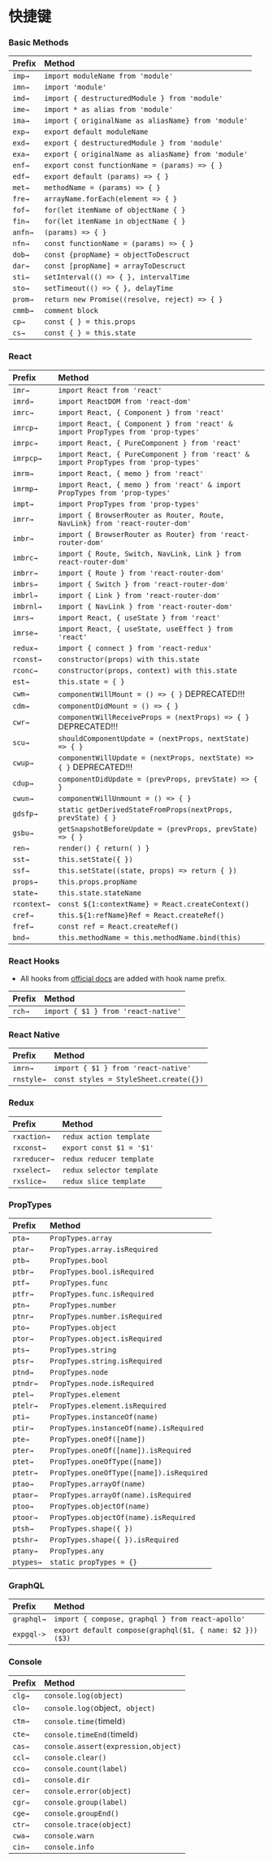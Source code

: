 # 快捷键

### Basic Methods

| Prefix  | Method                                              |
| :------ | :-------------------------------------------------- |
| `imp→`  | `import moduleName from 'module'`                   |
| `imn→`  | `import 'module'`                                   |
| `imd→`  | `import { destructuredModule } from 'module'`       |
| `ime→`  | `import * as alias from 'module'`                   |
| `ima→`  | `import { originalName as aliasName} from 'module'` |
| `exp→`  | `export default moduleName`                         |
| `exd→`  | `export { destructuredModule } from 'module'`       |
| `exa→`  | `export { originalName as aliasName} from 'module'` |
| `enf→`  | `export const functionName = (params) => { }`       |
| `edf→`  | `export default (params) => { }`                    |
| `met→`  | `methodName = (params) => { }`                      |
| `fre→`  | `arrayName.forEach(element => { }`                  |
| `fof→`  | `for(let itemName of objectName { }`                |
| `fin→`  | `for(let itemName in objectName { }`                |
| `anfn→` | `(params) => { }`                                   |
| `nfn→`  | `const functionName = (params) => { }`              |
| `dob→`  | `const {propName} = objectToDescruct`               |
| `dar→`  | `const [propName] = arrayToDescruct`                |
| `sti→`  | `setInterval(() => { }, intervalTime`               |
| `sto→`  | `setTimeout(() => { }, delayTime`                   |
| `prom→` | `return new Promise((resolve, reject) => { }`       |
| `cmmb→` | `comment block`                                     |
| `cp→`   | `const { } = this.props`                            |
| `cs→`   | `const { } = this.state`                            |

### React

| Prefix      | Method                                                       |
| :---------- | :----------------------------------------------------------- |
| `imr→`      | `import React from 'react'`                                  |
| `imrd→`     | `import ReactDOM from 'react-dom'`                           |
| `imrc→`     | `import React, { Component } from 'react'`                   |
| `imrcp→`    | `import React, { Component } from 'react' & import PropTypes from 'prop-types'` |
| `imrpc→`    | `import React, { PureComponent } from 'react'`               |
| `imrpcp→`   | `import React, { PureComponent } from 'react' & import PropTypes from 'prop-types'` |
| `imrm→`     | `import React, { memo } from 'react'`                        |
| `imrmp→`    | `import React, { memo } from 'react' & import PropTypes from 'prop-types'` |
| `impt→`     | `import PropTypes from 'prop-types'`                         |
| `imrr→`     | `import { BrowserRouter as Router, Route, NavLink} from 'react-router-dom'` |
| `imbr→`     | `import { BrowserRouter as Router} from 'react-router-dom'`  |
| `imbrc→`    | `import { Route, Switch, NavLink, Link } from react-router-dom'` |
| `imbrr→`    | `import { Route } from 'react-router-dom'`                   |
| `imbrs→`    | `import { Switch } from 'react-router-dom'`                  |
| `imbrl→`    | `import { Link } from 'react-router-dom'`                    |
| `imbrnl→`   | `import { NavLink } from 'react-router-dom'`                 |
| `imrs→`     | `import React, { useState } from 'react'`                    |
| `imrse→`    | `import React, { useState, useEffect } from 'react'`         |
| `redux→`    | `import { connect } from 'react-redux'`                      |
| `rconst→`   | `constructor(props) with this.state`                         |
| `rconc→`    | `constructor(props, context) with this.state`                |
| `est→`      | `this.state = { }`                                           |
| `cwm→`      | `componentWillMount = () => { }` DEPRECATED!!!               |
| `cdm→`      | `componentDidMount = () => { }`                              |
| `cwr→`      | `componentWillReceiveProps = (nextProps) => { }` DEPRECATED!!! |
| `scu→`      | `shouldComponentUpdate = (nextProps, nextState) => { }`      |
| `cwup→`     | `componentWillUpdate = (nextProps, nextState) => { }` DEPRECATED!!! |
| `cdup→`     | `componentDidUpdate = (prevProps, prevState) => { }`         |
| `cwun→`     | `componentWillUnmount = () => { }`                           |
| `gdsfp→`    | `static getDerivedStateFromProps(nextProps, prevState) { }`  |
| `gsbu→`     | `getSnapshotBeforeUpdate = (prevProps, prevState) => { }`    |
| `ren→`      | `render() { return( ) }`                                     |
| `sst→`      | `this.setState({ })`                                         |
| `ssf→`      | `this.setState((state, props) => return { })`                |
| `props→`    | `this.props.propName`                                        |
| `state→`    | `this.state.stateName`                                       |
| `rcontext→` | `const ${1:contextName} = React.createContext()`             |
| `cref→`     | `this.${1:refName}Ref = React.createRef()`                   |
| `fref→`     | `const ref = React.createRef()`                              |
| `bnd→`      | `this.methodName = this.methodName.bind(this)`               |

### React Hooks

- All hooks from [official docs](https://reactjs.org/docs/hooks-reference.html) are added with hook name prefix.

| Prefix | Method                              |
| :----- | :---------------------------------- |
| `rch→` | `import { $1 } from 'react-native'` |

### React Native

| Prefix     | Method                                 |
| :--------- | :------------------------------------- |
| `imrn→`    | `import { $1 } from 'react-native'`    |
| `rnstyle→` | `const styles = StyleSheet.create({})` |

### Redux

| Prefix       | Method                    |
| :----------- | :------------------------ |
| `rxaction→`  | `redux action template`   |
| `rxconst→`   | `export const $1 = '$1'`  |
| `rxreducer→` | `redux reducer template`  |
| `rxselect→`  | `redux selector template` |
| `rxslice→`   | `redux slice template`    |

### PropTypes

| Prefix    | Method                                   |
| :-------- | :--------------------------------------- |
| `pta→`    | `PropTypes.array`                        |
| `ptar→`   | `PropTypes.array.isRequired`             |
| `ptb→`    | `PropTypes.bool`                         |
| `ptbr→`   | `PropTypes.bool.isRequired`              |
| `ptf→`    | `PropTypes.func`                         |
| `ptfr→`   | `PropTypes.func.isRequired`              |
| `ptn→`    | `PropTypes.number`                       |
| `ptnr→`   | `PropTypes.number.isRequired`            |
| `pto→`    | `PropTypes.object`                       |
| `ptor→`   | `PropTypes.object.isRequired`            |
| `pts→`    | `PropTypes.string`                       |
| `ptsr→`   | `PropTypes.string.isRequired`            |
| `ptnd→`   | `PropTypes.node`                         |
| `ptndr→`  | `PropTypes.node.isRequired`              |
| `ptel→`   | `PropTypes.element`                      |
| `ptelr→`  | `PropTypes.element.isRequired`           |
| `pti→`    | `PropTypes.instanceOf(name)`             |
| `ptir→`   | `PropTypes.instanceOf(name).isRequired`  |
| `pte→`    | `PropTypes.oneOf([name])`                |
| `pter→`   | `PropTypes.oneOf([name]).isRequired`     |
| `ptet→`   | `PropTypes.oneOfType([name])`            |
| `ptetr→`  | `PropTypes.oneOfType([name]).isRequired` |
| `ptao→`   | `PropTypes.arrayOf(name)`                |
| `ptaor→`  | `PropTypes.arrayOf(name).isRequired`     |
| `ptoo→`   | `PropTypes.objectOf(name)`               |
| `ptoor→`  | `PropTypes.objectOf(name).isRequired`    |
| `ptsh→`   | `PropTypes.shape({ })`                   |
| `ptshr→`  | `PropTypes.shape({ }).isRequired`        |
| `ptany→`  | `PropTypes.any`                          |
| `ptypes→` | `static propTypes = {}`                  |

### GraphQL

| Prefix     | Method                                                  |
| :--------- | :------------------------------------------------------ |
| `graphql→` | `import { compose, graphql } from react-apollo'`        |
| `expgql->` | `export default compose(graphql($1, { name: $2 }))($3)` |

### Console

| Prefix | Method                              |
| :----- | :---------------------------------- |
| `clg→` | `console.log(object)`               |
| `clo→` | `console.log(`object`, object)`     |
| `ctm→` | `console.time(`timeId`)`            |
| `cte→` | `console.timeEnd(`timeId`)`         |
| `cas→` | `console.assert(expression,object)` |
| `ccl→` | `console.clear()`                   |
| `cco→` | `console.count(label)`              |
| `cdi→` | `console.dir`                       |
| `cer→` | `console.error(object)`             |
| `cgr→` | `console.group(label)`              |
| `cge→` | `console.groupEnd()`                |
| `ctr→` | `console.trace(object)`             |
| `cwa→` | `console.warn`                      |
| `cin→` | `console.info`                      |
